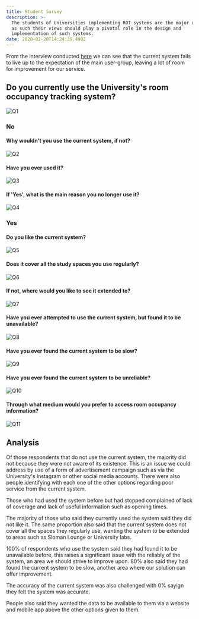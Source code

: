 ```yaml
---
title: Student Survey
description: >-
  The students of Universities implementing ROT systems are the major users and
  as such their views should play a pivotal role in the design and
  implementation of such systems.
date: 2020-02-20T14:24:39.498Z
---
```

 From the interview conducted [here](/assignments/icp/interviews/student) we can see that the current system fails to live up to the expectation of the main user-group, leaving a lot of room for improvement for our service.

## Do you currently use the University's room occupancy tracking system?

![Q1](/images/uploads/SINTQ1.png)

### No 

#### Why wouldn't you use the current system, if not?

![Q2](/images/uploads/SINTQ2.png)

#### Have you ever used it?

![Q3](/images/uploads/SINTQ3.png)

#### If 'Yes', what is the main reason you no longer use it? 

![Q4](/images/uploads/SINTQ4.png)

### Yes

#### Do you like the current system?

![Q5](/images/uploads/SINTQ5.png)

#### Does it cover all the study spaces you use regularly?

![Q6](/images/uploads/SINTQ6.png)

#### If not, where would you like to see it extended to? 

![Q7](/images/uploads/SINTQ7.png)

#### Have you ever attempted to use the current system, but found it to be unavailable? 

![Q8](/images/uploads/SINTQ8.png)

#### Have you ever found the current system to be slow?

![Q9](/images/uploads/SINTQ9.png)

#### Have you ever found the current system to be unreliable?

![Q10](/images/uploads/SINTQ10.png)

#### Through what medium would you prefer to access room occupancy information?

![Q11](/images/uploads/SINTQ11.png)


## Analysis

Of those respondents that do not use the current system, the majority did not because they were not aware of its existence. This is an issue we could address by use of a form of advertisement campaign such as via the University's Instagram or other social media accounts. There were also people identifying with each one of the other options regarding poor service from the current system.

Those who had used the system before but had stopped complained of lack of coverage and lack of useful information such as opening times.

The majority of those who said they currently used the system said they did not like it. The same proportion also said that the current system does not cover all the spaces they regularly use, wanting the system to be extended to areas such as Sloman Lounge or University labs.

100% of respondents who use the system said they had found it to be unavailable before, this raises a significant issue with the reliably of the system, an area we should strive to improve upon.
80% also said they had found the current system to be slow, another area where our solution can offer improvement.

The accuracy of the current system was also challenged with 0% sayign they felt the system was accurate.

People also said they wanted the data to be available to them via a website and mobile app above the other options given to them.

